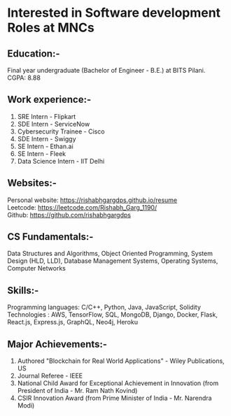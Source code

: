 # Interested in Software development Roles at MNCs

## Education:-
Final year undergraduate (Bachelor of Engineer - B.E.) at BITS Pilani. </br> 
CGPA: 8.88

## Work experience:-
1. SRE Intern - Flipkart
2. SDE Intern - ServiceNow
3. Cybersecurity Trainee - Cisco
4. SDE Intern - Swiggy
5. SE Intern - Ethan.ai
6. SE Intern - Fleek
7. Data Science Intern - IIT Delhi

## Websites:-
Personal website: https://rishabhgargdps.github.io/resume </br>
Leetcode: https://leetcode.com/Rishabh_Garg_1190/ <br/>
Github: https://github.com/rishabhgargdps

## CS Fundamentals:-
Data Structures and Algorithms, Object Oriented Programming, System Design (HLD, LLD), Database Management Systems, Operating Systems, Computer Networks

## Skills:-
Programming languages: C/C++, Python, Java, JavaScript, Solidity
Technologies : AWS, TensorFlow, SQL, MongoDB, Django, Docker, Flask, React.js, Express.js, GraphQL, Neo4j, Heroku

## Major Achievements:-
1. Authored "Blockchain for Real World Applications" - Wiley Publications, US
2. Journal Referee - IEEE
3. National Child Award for Exceptional Achievement in Innovation (from President of India - Mr. Ram Nath Kovind)
4. CSIR Innovation Award (from Prime Minister of India - Mr. Narendra Modi)
